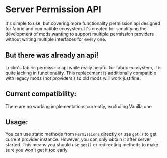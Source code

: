 # Server Permission API
It's simple to use, but covering more functionality permission api designed for fabric
and compatible ecosystem. It's created for simplifying the development of mods wanting to
support multiple permission providers without writing multiple interfaces for every one.

## But there was already an api!
Lucko's fabiric permission api while really helpful for fabric ecosystem, it is quite
lacking in functionality. This replacement is additionally compatible with legacy mods 
(not providers!) so old mods will work just fine.

## Current compatibility:
There are no working implementations currently, excluding Vanilla one

## Usage:
You can use static methods from `Permissions` directly or use `get()` to get current provider
instance. However, you can only obtain it after server started. This means you should use `get()`
or redirecting methods to make sure you won't get it too early.